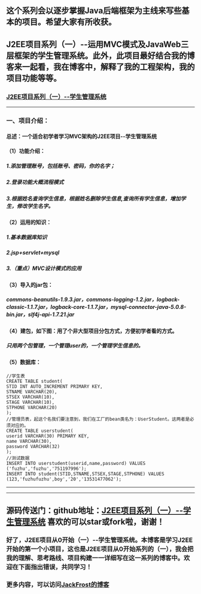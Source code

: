 ## 这个系列会以逐步掌握Java后端框架为主线来写些基本的项目。希望大家有所收获。

## J2EE项目系列（一）--运用MVC模式及JavaWeb三层框架的学生管理系统。此外，此项目最好结合我的博客来一起看，我在博客中，解释了我的工程架构，我的项目功能等等。
### [J2EE项目系列（一）--学生管理系统](https://blog.csdn.net/weixin_37888728/article/details/106729052)

***
### 一、项目介绍：
#### 总述：一个适合初学者学习MVC架构的J2EE项目--学生管理系统
#### （1）功能介绍：
##### 1.添加管理账号，包括账号、密码，你的名字；
##### 2.登录功能大概流程模式

##### 3.根据姓名查询学生信息，根据姓名删除学生信息,查询所有学生信息，增加学生，修改学生名字。
#### （2）运用的知识：
##### 1.基本数据库知识
##### 2.jsp+servlet+mysql
##### 3.（重点）MVC设计模式的应用
#### （3）导入的jar包：
##### commons-beanutils-1.9.3.jar，commons-logging-1.2.jar，logback-classic-1.1.7.jar，logback-core-1.1.7.jar，mysql-connector-java-5.0.8-bin.jar，slf4j-api-1.7.21.jar
#### （4）建包，如下图：用了个非大型项目分包方式，方便初学者看的方式。
##### 只用两个包管理，一个管理user的，一个管理学生信息的。
#### （5）数据库：
```
//学生表
CREATE TABLE student(
STID INT AUTO_INCREMENT PRIMARY KEY,
STNAME VARCHAR(20),
STSEX VARCHAR(10),
STAGE VARCHAR(10),
STPHONE VARCHAR(20)
);
//管理员表，起这个名我们要注意到，我们在工厂的bean类名为：UserStudent。这两者是必须对应的。
CREATE TABLE userstudent(
userid VARCHAR(30) PRIMARY KEY,
name VARCHAR(30),
password VARCHAR(32)
);
//测试数据
INSERT INTO userstudent(userid,name,password) VALUES ('fuzhu','fuzhu','751197996');
INSERT INTO student(STID,STNAME,STSEX,STAGE,STPHONE) VALUES (123,'fuzhufuzhu',boy','20','13531477062');
```
***
***
## 源码传送门：github地址：[J2EE项目系列（一）--学生管理系统](https://github.com/software-hcn/StudentManagement) 喜欢的可以star或fork啦，谢谢！

### 好了，J2EE项目从0开始（一）--学生管理系统。本博客是学习J2EE开始的第一个小项目，这也是J2EE项目从0开始系列的（一），我会把我的理解、思考路线、项目构建一一详细写在这一系列的博客中。欢迎在下面指出错误，共同学习！

### 更多内容，可以访问[JackFrost的博客](https://blog.csdn.net/weixin_37888728)


